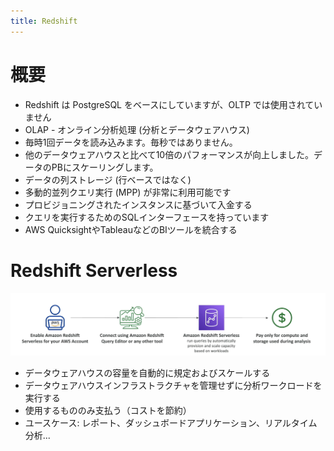 ```yaml
---
title: Redshift
---
```


# 概要

- Redshift は PostgreSQL をベースにしていますが、OLTP では使用されていません
- OLAP - オンライン分析処理 (分析とデータウェアハウス)
- 毎時1回データを読み込みます。毎秒ではありません。
- 他のデータウェアハウスと比べて10倍のパフォーマンスが向上しました。データのPBにスケーリングします。
- データの列ストレージ (行ベースではなく)
- 多動的並列クエリ実行 (MPP) が非常に利用可能です
- プロビジョニングされたインスタンスに基づいて入金する
- クエリを実行するためのSQLインターフェースを持っています
- AWS QuicksightやTableauなどのBIツールを統合する

# Redshift Serverless

![Redshift-serverless](./Redshift-serverless.png)

- データウェアハウスの容量を自動的に規定およびスケールする
- データウェアハウスインフラストラクチャを管理せずに分析ワークロードを実行する
- 使用するもののみ支払う（コストを節約）
- ユースケース: レポート、ダッシュボードアプリケーション、リアルタイム分析...
